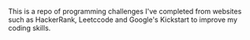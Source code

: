This is a repo of programming challenges I've completed from websites such as HackerRank, Leetccode and Google's Kickstart to improve my coding skills.